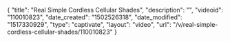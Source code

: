 {
    "title": "Real Simple Cordless Cellular Shades",
    "description": "",
    "videoid": "110010823",
    "date_created": "1502526318",
    "date_modified": "1517330929",
    "type": "captivate",
    "layout": "video",
    "url": "\/v\/real-simple-cordless-cellular-shades\/110010823"
}